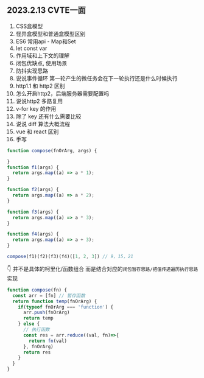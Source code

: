 ## 2023.2.13 CVTE一面

1. CSS盒模型
2. 怪异盒模型和普通盒模型区别
3. ES6 常用api - Map和Set
4. let const var
5. 作用域和上下文的理解
6. 闭包优缺点, 使用场景
7. 防抖实现思路
8. 说说事件循环 第一轮产生的微任务会在下一轮执行还是什么时候执行
9. http1.1 和 http2 区别
10. 怎么开启http2，后端服务器需要配置吗
11. 说说http2 多路复用
12. v-for key 的作用
13. 除了 key 还有什么需要比较
14. 说说 diff 算法大概流程
15. vue 和 react 区别
16. 手写
```js
function compose(fnOrArg, args) {

}
function f1(args) {
  return args.map((a) => a * 1);
}

function f2(args) {
  return args.map((a) => a * 2);
}

function f3(args) {
  return args.map((a) => a * 3);
}

function f4(args) {
  return args.map((a) => a + 3);
}

compose(f1)(f2)(f3)(f4)([1, 2, 3]) // 9，15，21
```
👇 并不是具体的柯里化/函数组合 而是结合对应的`闭包暂存思路/把值传递遍历执行思路` 实现
```js
function compose(fn) {
  const arr = [fn] // 暂存函数
  return function temp(fnOrArg) {
    if(typeof fnOrArg === 'function') {
      arr.push(fnOrArg)
      return temp
    } else {
      // 执行函数
      const res = arr.reduce((val, fn)=>{
        return fn(val)
      }, fnOrArg)
      return res
    }
  }
}
```